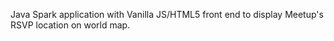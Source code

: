 Java Spark application with Vanilla JS/HTML5 front end to display Meetup's RSVP location on world map.
